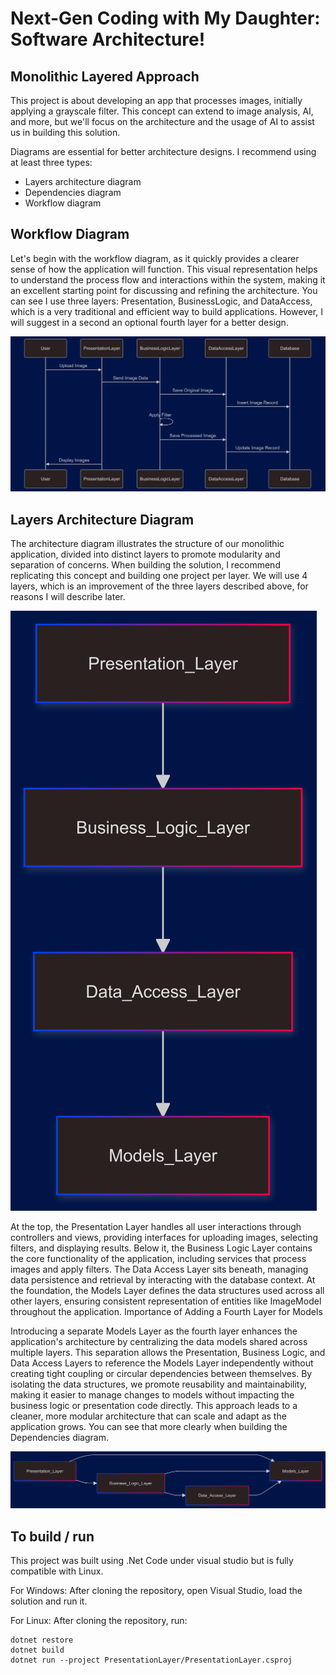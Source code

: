 # Next-Gen Coding with My Daughter: Software Architecture!
## Monolithic Layered Approach

This project is about developing an app that processes images, initially applying a grayscale filter. This concept can extend to image analysis, AI, and more, but we'll focus on the architecture and the usage of AI to assist us in building this solution.

Diagrams are essential for better architecture designs. I recommend using at least three types:
- Layers architecture diagram
- Dependencies diagram
- Workflow diagram

## Workflow Diagram

Let's begin with the workflow diagram, as it quickly provides a clearer sense of how the application will function. This visual representation helps to understand the process flow and interactions within the system, making it an excellent starting point for discussing and refining the architecture. You can see I use three layers: Presentation, BusinessLogic, and DataAccess, which is a very traditional and efficient way to build applications. However, I will suggest in a second an optional fourth layer for a better design.

![Workflow](https://github.com/wwwingmangit/ImageProcessingApp-Layered/raw/main/ImagesForREADME/WorkflowMonoLayer.png)

## Layers Architecture Diagram

The architecture diagram illustrates the structure of our monolithic application, divided into distinct layers to promote modularity and separation of concerns. When building the solution, I recommend replicating this concept and building one project per layer. We will use 4 layers, which is an improvement of the three layers described above, for reasons I will describe later.

![Workflow](https://github.com/wwwingmangit/ImageProcessingApp-Layered/raw/main/ImagesForREADME/ArchitectureMonoLayer.png)

At the top, the Presentation Layer handles all user interactions through controllers and views, providing interfaces for uploading images, selecting filters, and displaying results. Below it, the Business Logic Layer contains the core functionality of the application, including services that process images and apply filters. The Data Access Layer sits beneath, managing data persistence and retrieval by interacting with the database context. At the foundation, the Models Layer defines the data structures used across all other layers, ensuring consistent representation of entities like ImageModel throughout the application.
Importance of Adding a Fourth Layer for Models

Introducing a separate Models Layer as the fourth layer enhances the application's architecture by centralizing the data models shared across multiple layers. This separation allows the Presentation, Business Logic, and Data Access Layers to reference the Models Layer independently without creating tight coupling or circular dependencies between themselves. By isolating the data structures, we promote reusability and maintainability, making it easier to manage changes to models without impacting the business logic or presentation code directly. This approach leads to a cleaner, more modular architecture that can scale and adapt as the application grows. You can see that more clearly when building the Dependencies diagram.

![Workflow](https://github.com/wwwingmangit/ImageProcessingApp-Layered/raw/main/ImagesForREADME/DependencyMonoLayer.png)

## To build / run
This project was built using .Net Code under visual studio but is fully compatible with Linux.

For Windows: After cloning the repository, open Visual Studio, load the solution and run it.

For Linux: After cloning the repository, run:
```
dotnet restore
dotnet build
dotnet run --project PresentationLayer/PresentationLayer.csproj
```
